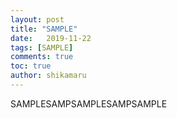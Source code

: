 ```yaml
---
layout: post
title: "SAMPLE"
date:   2019-11-22
tags: [SAMPLE]
comments: true
toc: true
author: shikamaru
---
```

SAMPLESAMPSAMPLESAMPSAMPLE
<!-- more -->
